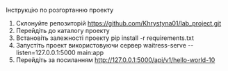   Інструкцію по розгортанню проекту
1. Склонуйте репозиторій https://github.com/Khrystyna01/lab_project.git
2. Перейдіть до каталогу проекту
3. Встановіть залежності проекту pip install -r requirements.txt
4. Запустіть проект використовуючи сервер waitress-serve --listen=127.0.0.1:5000 main:app
5. Перейдіть за посиланням http://127.0.0.1:5000/api/v1/hello-world-10
